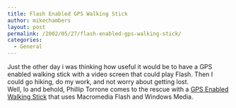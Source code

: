 ```yaml
---
title: Flash Enabled GPS Walking Stick
author: mikechambers
layout: post
permalink: /2002/05/27/flash-enabled-gps-walking-stick/
categories:
  - General
---
```



Just the other day i was thinking how useful it would be to have a GPS enabled walking stick with a video screen that could play Flash. Then I could go hiking, do my work, and not worry about getting lost.  
Well, lo and behold, Phillip Torrone comes to the rescue with a&nbsp;[GPS Enabled Walking Stick][1] that uses Macromedia Flash and Windows Media.<!--StartFragment -->

 [1]: http://www.flashenabled.com/mobile/